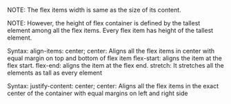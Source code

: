 NOTE: The flex items width is same as the size of its content.

NOTE: However, the height of flex container is defined by the tallest element among all the flex items. Every flex item has height of the tallest element.

Syntax: align-items: center; 
center: Aligns all the flex items in center with equal margin on top and bottom of flex item
flex-start: aligns the item at the flex start.
flex-end: aligns the item at the flex end.
stretch: It stretches all the elements as tall as every element

Syntax: justify-content: center;
center: Aligns all the flex items in the exact center of the container with equal margins on left and right side